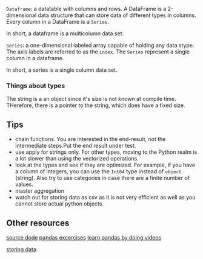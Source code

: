 
`Dataframe`: a datatable with columns and rows. A DataFrame is a 2-dimensional data structure that can store data of different types in columns. Every column in a DataFrame is a `Series`.

In short, a dataframe is a multicolumn data set.

`Series`: a one-dimensional labeled array capable of holding any data stype. The axis labels are referred to as the `index`. The `Series` represent a single column in a dataframe.

In short, a series is a single column data set.


### Things about types

The string is a an object since it's size is not known at compile time. THerefore, there is a pointer to the string, which does have a fixed size.


## Tips

- chain functions. You are interested in the end-result, not the intermediate steps.Put the end result under test.
- use apply for strings only. For other types, moving to the Python realm is a lot slower than using the vectorized operations.
- look at the types and see if they are optimized. For example, if you have a column of integers, you can use the `Int64` type instead of `object` (string). Also try to use categories in case there are a finite number of values.
- master aggregation
- watch out for storing data as csv as it is not very efficient as well as you cannot store actual python objects.

## Other resources

[source dode](https://github.com/pandas-dev/pandas)
[pandas excercises](https://github.com/guipsamora/pandas_exercises)
[learn pandas by doing videos](https://www.youtube.com/watch?v=pu3IpU937xs&list=PLgJhDSE2ZLxaY_DigHeiIDC1cD09rXgJv)

[storing data](https://berthub.eu/articles/posts/big-data-storage/)